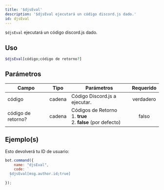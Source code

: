 ```yaml
---
title: '$djsEval'
description: '$djsEval ejecutará un código discord.js dado.'
id: djsEval
---
```


`$djsEval` ejecutará un código discord.js dado.

## Uso

```php
$djsEval[código;código de retorno?]
```

## Parámetros

| Campo              | Tipo   | Parámetros                                                                          | Requerido |
| ------------------ | ------ | ----------------------------------------------------------------------------------- |:---------:|
| código             | cadena | Código Discord.js a ejecutar.                                                       | verdadero |
| código de retorno? | cadena | Códigos de Retorno <br /> 1. **true** <br /> 2. **false** (por defecto) |   falso   |

## Ejemplo(s)

Esto devolverá tu ID de usuario:

```javascript
bot.command({
    name: "djsEval",
    code: `
  $djsEval[msg.author.id;true]
  `
});
```